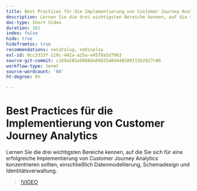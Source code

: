 ```yaml
---
title: Best Practices für die Implementierung von Customer Journey Analytics
description: Lernen Sie die drei wichtigsten Bereiche kennen, auf die Sie sich für eine erfolgreiche Implementierung von Customer Journey Analytics konzentrieren sollten, einschließlich Datenmodellierung, Schemadesign und Identitätsverwaltung.
doc-type: Short Video
duration: 181
index: false
hide: true
hidefromtoc: true
recommendations: noCatalog, noDisplay
exl-id: 0cc3333f-118c-442a-a25a-e4578a5d7963
source-git-commit: c169a205a9088da0982548d448500f15b2027c06
workflow-type: tm+mt
source-wordcount: '60'
ht-degree: 0%

---
```


# Best Practices für die Implementierung von Customer Journey Analytics

Lernen Sie die drei wichtigsten Bereiche kennen, auf die Sie sich für eine erfolgreiche Implementierung von Customer Journey Analytics konzentrieren sollten, einschließlich Datenmodellierung, Schemadesign und Identitätsverwaltung.

<!-- 62_S655_3442541_180_implementation-best-practices-for-customer-journey-analytics -->
>[!VIDEO](https://video.tv.adobe.com/v/3458337/?learn=on&enablevpops=true)
